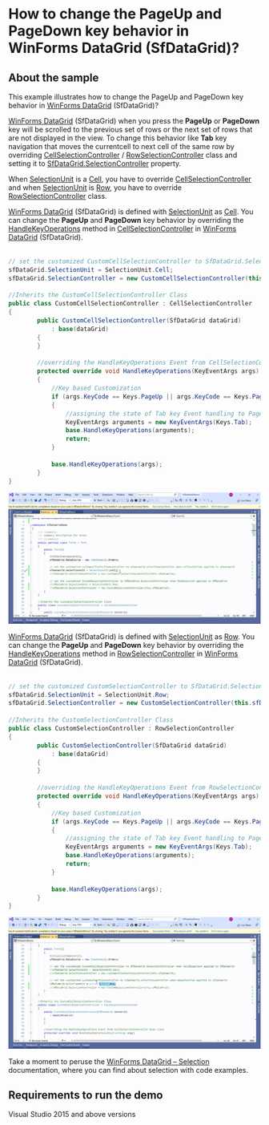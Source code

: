 # How to change the PageUp and PageDown key behavior in WinForms DataGrid (SfDataGrid)?

## About the sample
This example illustrates how to change the PageUp and PageDown key behavior in [WinForms DataGrid](https://www.syncfusion.com/winforms-ui-controls/datagrid) (SfDataGrid)?

[WinForms DataGrid](https://www.syncfusion.com/winforms-ui-controls/datagrid) (SfDataGrid) when you press the **PageUp** or **PageDown** key will be scrolled to the previous set of rows or the next set of rows that are not displayed in the view. To change this behavior like **Tab** key navigation that moves the currentcell to next cell of the same row by overriding [CellSelectionController](https://help.syncfusion.com/cr/windowsforms/Syncfusion.WinForms.DataGrid.Interactivity.CellSelectionController.html) / [RowSelectionController](https://help.syncfusion.com/cr/windowsforms/Syncfusion.WinForms.DataGrid.Interactivity.RowSelectionController.html) class and setting it to [SfDataGrid.SelectionController](https://help.syncfusion.com/cr/windowsforms/Syncfusion.WinForms.DataGrid.SfDataGrid.html#Syncfusion_WinForms_DataGrid_SfDataGrid_SelectionController) property.

When [SelectionUnit](https://help.syncfusion.com/cr/windowsforms/Syncfusion.WinForms.DataGrid.SfDataGrid.html#Syncfusion_WinForms_DataGrid_SfDataGrid_SelectionUnit) is a [Cell](https://help.syncfusion.com/cr/windowsforms/Syncfusion.WinForms.DataGrid.Enums.SelectionUnit.html), you have to override [CellSelectionController](https://help.syncfusion.com/cr/windowsforms/Syncfusion.WinForms.DataGrid.Interactivity.CellSelectionController.html) and when [SelectionUnit](https://help.syncfusion.com/cr/windowsforms/Syncfusion.WinForms.DataGrid.SfDataGrid.html#Syncfusion_WinForms_DataGrid_SfDataGrid_SelectionUnit) is [Row](https://help.syncfusion.com/cr/windowsforms/Syncfusion.WinForms.DataGrid.Enums.SelectionUnit.html), you have to override [RowSelectionController](https://help.syncfusion.com/cr/windowsforms/Syncfusion.WinForms.DataGrid.Interactivity.RowSelectionController.html) class.

[WinForms DataGrid](https://www.syncfusion.com/winforms-ui-controls/datagrid) (SfDataGrid) is defined with [SelectionUnit](https://help.syncfusion.com/cr/windowsforms/Syncfusion.WinForms.DataGrid.SfDataGrid.html#Syncfusion_WinForms_DataGrid_SfDataGrid_SelectionUnit) as [Cell](https://help.syncfusion.com/cr/windowsforms/Syncfusion.WinForms.DataGrid.Enums.SelectionUnit.html). You can change the **PageUp** and **PageDown** key behavior by overriding the [HandleKeyOperations](https://help.syncfusion.com/cr/windowsforms/Syncfusion.WinForms.DataGrid.Interactivity.RowSelectionController.html#Syncfusion_WinForms_DataGrid_Interactivity_RowSelectionController_HandleKeyOperations_System_Windows_Forms_KeyEventArgs_) method in [CellSelectionController](https://help.syncfusion.com/cr/windowsforms/Syncfusion.WinForms.DataGrid.Interactivity.CellSelectionController.html) in [WinForms DataGrid](https://www.syncfusion.com/winforms-ui-controls/datagrid) (SfDataGrid).

```C#

// set the customized CustomCellSelectionController to SfDataGrid.SelectionController when CellSelection applied in SfDataGrid
sfDataGrid.SelectionUnit = SelectionUnit.Cell;
sfDataGrid.SelectionController = new CustomCellSelectionController(this.sfDataGrid);

//Inherits the CustomCellSelectionController Class
public class CustomCellSelectionController : CellSelectionController
{
        public CustomCellSelectionController(SfDataGrid dataGrid)
            : base(dataGrid)
        {
        }

        //overriding the HandleKeyOperations Event from CellSelectionController base class
        protected override void HandleKeyOperations(KeyEventArgs args)
        {
            //Key based Customization 
            if (args.KeyCode == Keys.PageUp || args.KeyCode == Keys.PageDown)
            {
                //assigning the state of Tab key Event handling to PageUp and PageDown key
                KeyEventArgs arguments = new KeyEventArgs(Keys.Tab);
                base.HandleKeyOperations(arguments);
                return;
            }

            base.HandleKeyOperations(args);
        }
}

```

![PageUp and PageDown key customization when Cell selection applied in SfDataGrid](CellSelectionAppliedCase.gif)

[WinForms DataGrid](https://www.syncfusion.com/winforms-ui-controls/datagrid) (SfDataGrid) is defined with [SelectionUnit](https://help.syncfusion.com/cr/windowsforms/Syncfusion.WinForms.DataGrid.SfDataGrid.html#Syncfusion_WinForms_DataGrid_SfDataGrid_SelectionUnit) as [Row](https://help.syncfusion.com/cr/windowsforms/Syncfusion.WinForms.DataGrid.Enums.SelectionUnit.html). You can change the **PageUp** and **PageDown** key behavior by overriding the [HandleKeyOperations](https://help.syncfusion.com/cr/windowsforms/Syncfusion.WinForms.DataGrid.Interactivity.RowSelectionController.html#Syncfusion_WinForms_DataGrid_Interactivity_RowSelectionController_HandleKeyOperations_System_Windows_Forms_KeyEventArgs_) method in [RowSelectionController](https://help.syncfusion.com/cr/windowsforms/Syncfusion.WinForms.DataGrid.Interactivity.RowSelectionController.html) in [WinForms DataGrid](https://www.syncfusion.com/winforms-ui-controls/datagrid) (SfDataGrid).

```C#

// set the customized CustomSelectionController to SfDataGrid.SelectionController when RowSelection applied in SfDataGrid
sfDataGrid.SelectionUnit = SelectionUnit.Row;
sfDataGrid.SelectionController = new CustomSelectionController(this.sfDataGrid);

//Inherits the CustomSelectionController Class
public class CustomSelectionController : RowSelectionController
{
        public CustomSelectionController(SfDataGrid dataGrid)
            : base(dataGrid)
        {
        }

        //overriding the HandleKeyOperations Event from RowSelectionController base class
        protected override void HandleKeyOperations(KeyEventArgs args)
        {
            //Key based Customization 
            if (args.KeyCode == Keys.PageUp || args.KeyCode == Keys.PageDown)
            {              
                //assigning the state of Tab key Event handling to PageUp and PageDown key
                KeyEventArgs arguments = new KeyEventArgs(Keys.Tab);
                base.HandleKeyOperations(arguments);
                return;               
            }

            base.HandleKeyOperations(args);
        }
}

```

![PageUp and PageDown key customization when Row selection applied in SfDataGrid](RowSelectionAppliedCase.gif)

Take a moment to peruse the [WinForms DataGrid – Selection](https://help.syncfusion.com/windowsforms/datagrid/selection) documentation, where you can find about selection with code examples.

## Requirements to run the demo
Visual Studio 2015 and above versions

